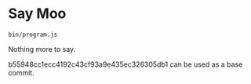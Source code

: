 # Say Moo

```
bin/program.js
```

Nothing more to say.

b55948cc1ecc4192c43cf93a9e435ec326305db1 can be used as a base commit.



